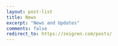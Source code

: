 ```yaml
---
layout: post-list
title: News
excerpt: "News and Updates"
comments: false
redirect_to: https://zeigren.com/posts/
---
```

